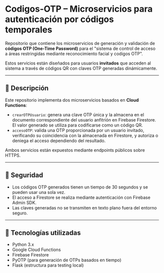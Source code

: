 # Codigos-OTP – Microservicios para autenticación por códigos temporales

Repositorio que contiene los microservicios de generación y validación de **códigos OTP (One-Time Password)** para el "sistema de control de acceso a áreas restringidas mediante reconocimiento facial y codigos OTP".

Estos servicios están diseñados para usuarios **invitados** que acceden al sistema a través de códigos QR con claves OTP generadas dinámicamente.

---

## 📄 Descripción

Este repositorio implementa dos microservicios basados en **Cloud Functions**:

- `crearOTPUsuario`: genera una clave OTP única y la almacena en el documento correspondiente del usuario anfitrión en Firebase Firestore. El valor generado se utiliza para codificarse como un código QR.
- `accesoOTP`: valida una OTP proporcionada por un usuario invitado, verificando su coincidencia con la almacenada en Firestore, y autoriza o deniega el acceso dependiendo del resultado.

Ambos servicios están expuestos mediante endpoints públicos sobre HTTPS.

---

## 🔐 Seguridad

- Los códigos OTP generados tienen un tiempo de 30 segundos y se pueden usar una sola vez.
- El acceso a Firestore se realiza mediante autenticación con Firebase Admin SDK.
- Las claves generadas no se transmiten en texto plano fuera del entorno seguro.

---

## 🧠 Tecnologías utilizadas

- Python 3.x
- Google Cloud Functions
- Firebase Firestore
- PyOTP (para generación de OTPs basados en tiempo)
- Flask (estructura para testing local)
